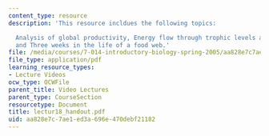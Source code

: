 ```yaml
---
content_type: resource
description: 'This resource incldues the following topics:

  Analysis of global productivity, Energy flow through trophic levels and ecosystems,
  and Three weeks in the life of a food web.'
file: /media/courses/7-014-introductory-biology-spring-2005/aa828e7c7ae1ed3a696e470debf21182_lectur18_handout.pdf
file_type: application/pdf
learning_resource_types:
- Lecture Videos
ocw_type: OCWFile
parent_title: Video Lectures
parent_type: CourseSection
resourcetype: Document
title: lectur18_handout.pdf
uid: aa828e7c-7ae1-ed3a-696e-470debf21182
---
```

